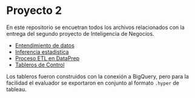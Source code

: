 # Proyecto 2
En este repositorio se encuetran todos los archivos relacionados con la entrega del segundo proyecto de Inteligencia de Negocios. 


* [Entendimiento de datos](./EntendimientoDatos.ipynb)
* [Inferencia estadistica](./Inferencia%20Estadi%CC%81stica.ipynb)
* [Proceso ETL en DataPrep](https://github.com/bi-202410/proyecto-2/blob/main/flow_ETL_Encuesta_Multipropostio.json5)
* [Tableros de Control](./tableros)


Los tableros fueron construidos con la conexión a BigQuery, pero para la facilidad el evaluador se exportaron en conjunto al formato `.hyper` de tableau.
